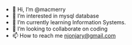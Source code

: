 - 👋 Hi, I’m @macmerry
- 👀 I’m interested in mysql database
- 🌱 I’m currently learning Information Systems.
- 💞️ I’m looking to collaborate on coding
- 📫 How to reach me njonjary@gmail.com

<!---
macmerry/macmerry is a ✨ special ✨ repository because its `README.md` (this file) appears on your GitHub profile.
You can click the Preview link to take a look at your changes.
--->
